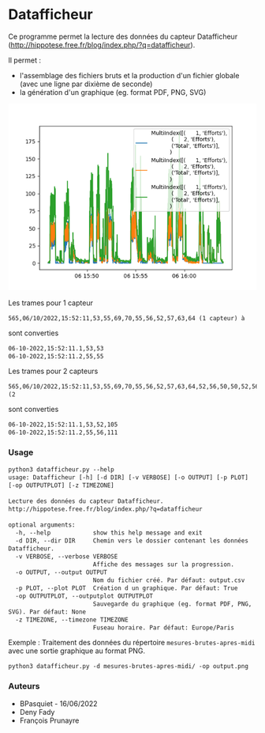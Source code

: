 # Datafficheur

Ce programme permet la lecture des données du capteur Datafficheur (http://hippotese.free.fr/blog/index.php/?q=datafficheur).

Il permet :
* l'assemblage des fichiers bruts et la production d'un fichier globale (avec une ligne par dixième de seconde)
* la génération d'un graphique (eg. format PDF, PNG, SVG)

![](img/output.png)

Les trames pour 1 capteur
```csv
565,06/10/2022,15:52:11,53,55,69,70,55,56,52,57,63,64 (1 capteur) à
```
sont converties
```csv
06-10-2022,15:52:11.1,53,53
06-10-2022,15:52:11.2,55,55
```

Les trames pour 2 capteurs
```csv
565,06/10/2022,15:52:11,53,55,69,70,55,56,52,57,63,64,52,56,50,50,52,56,61,48,49,39 (2 
```
sont converties
```csv
06-10-2022,15:52:11.1,53,52,105
06-10-2022,15:52:11.2,55,56,111
```

### Usage


```shell
python3 datafficheur.py --help
usage: Datafficheur [-h] [-d DIR] [-v VERBOSE] [-o OUTPUT] [-p PLOT] [-op OUTPUTPLOT] [-z TIMEZONE]

Lecture des données du capteur Datafficheur. http://hippotese.free.fr/blog/index.php/?q=datafficheur

optional arguments:
  -h, --help            show this help message and exit
  -d DIR, --dir DIR     Chemin vers le dossier contenant les données Datafficheur.
  -v VERBOSE, --verbose VERBOSE
                        Affiche des messages sur la progression.
  -o OUTPUT, --output OUTPUT
                        Nom du fichier créé. Par défaut: output.csv
  -p PLOT, --plot PLOT  Création d un graphique. Par défaut: True
  -op OUTPUTPLOT, --outputplot OUTPUTPLOT
                        Sauvegarde du graphique (eg. format PDF, PNG, SVG). Par défaut: None
  -z TIMEZONE, --timezone TIMEZONE
                        Fuseau horaire. Par défaut: Europe/Paris
```


Exemple : Traitement des données du répertoire `mesures-brutes-apres-midi` avec une sortie graphique au format PNG.

```shell
python3 datafficheur.py -d mesures-brutes-apres-midi/ -op output.png
```

### Auteurs

* BPasquiet - 16/06/2022
* Deny Fady
* François Prunayre